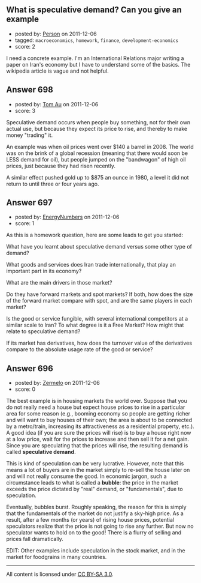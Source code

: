 ## What is speculative demand? Can you give an example

- posted by: [Person](https://stackexchange.com/users/-1/464-person) on 2011-12-06
- tagged: `macroeconomics`, `homework`, `finance`, `development-economics`
- score: 2

I need a concrete example. I'm an International Relations major writing a paper on Iran's economy but I have to understand some of the basics. The wikipedia article is vague and not helpful.


## Answer 698

- posted by: [Tom Au](https://stackexchange.com/users/-1/178-tom-au) on 2011-12-06
- score: 3

Speculative demand occurs when people buy something, not for their own actual use, but because they expect its price to rise, and thereby to make money "trading" it.

An example was when oil prices went over $140 a barrel in 2008. The world was on the brink of a global recession (meaning that there would soon be LESS demand for oil), but people jumped on the "bandwagon" of high oil prices, just because they had risen recently. 

A similar effect pushed gold up to $875 an ounce in 1980, a level it did not return to until three or four years ago.


## Answer 697

- posted by: [EnergyNumbers](https://stackexchange.com/users/-1/104-energynumbers) on 2011-12-06
- score: 1

As this is a homework question, here are some leads to get you started:

What have you learnt about speculative demand versus some other type of demand?

What goods and services does Iran trade internationally, that play an important part in its economy?

What are the main drivers in those market?

Do they have forward markets and spot markets? If both, how does the size of the forward market compare with spot, and are the same players in each market?

Is the good or service fungible, with several international competitors at a similar scale to Iran? To what degree is it a Free Market? How might that relate to speculative demand?

If its market has derivatives, how does the turnover value of the derivatives compare to the absolute usage rate of the good or service?


## Answer 696

- posted by: [Zermelo](https://stackexchange.com/users/-1/68-zermelo) on 2011-12-06
- score: 0

The best example is in housing markets the world over. Suppose that you do not really need a house but expect house prices to rise in a particular area for some reason (e.g., booming economy so people are getting richer and will want to buy houses of their own; the area is about to be connected by a metro/train, increasing its attractiveness as a residential property, etc.). A good idea (if you are sure the prices will rise) is to buy a house right now at a low price, wait for the prices to increase and then sell it for a net gain. Since you are speculating that the prices will rise, the resulting demand is called **speculative demand**.

This is kind of speculation can be very lucrative. However, note that this means a lot of buyers are in the market simply to re-sell the house later on and will not really consume the good. In economic jargon, such a circumstance leads to what is called a **bubble**: the price in the market exceeds the price dictated by "real" demand, or "fundamentals", due to speculation.

Eventually, bubbles burst. Roughly speaking, the reason for this is simply that the fundamentals of the market do not justify a sky-high price. As a result, after a few months (or years) of rising house prices, potential speculators realize that the price is not going to rise any further. But now no speculator wants to hold on to the good! There is a flurry of selling and prices fall dramatically.

EDIT: Other examples include speculation in the stock market, and in the market for foodgrains in many countries.



---

All content is licensed under [CC BY-SA 3.0](https://creativecommons.org/licenses/by-sa/3.0/).
